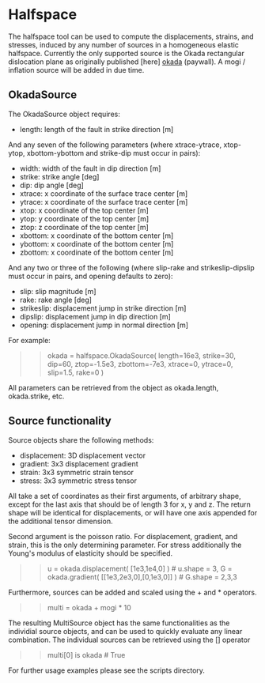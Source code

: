 Halfspace
=========

The halfspace tool can be used to compute the displacements, strains, and
stresses, induced by any number of sources in a homogeneous elastic halfspace.
Currently the only supported source is the Okada rectangular dislocation plane
as originally published [here] [okada] (paywall). A mogi / inflation source
will be added in due time.

[okada]: http://www.bssaonline.org/content/82/2/1018.short


OkadaSource
-----------

The OkadaSource object requires:

  * length: length of the fault in strike direction [m]

And any seven of the following parameters (where xtrace-ytrace,
xtop-ytop, xbottom-ybottom and strike-dip must occur in pairs):

  * width: width of the fault in dip direction [m]
  * strike: strike angle [deg]
  * dip: dip angle [deg]
  * xtrace: x coordinate of the surface trace center [m]
  * ytrace: x coordinate of the surface trace center [m]
  * xtop: x coordinate of the top center [m]
  * ytop: y coordinate of the top center [m]
  * ztop: z coordinate of the top center [m]
  * xbottom: x coordinate of the bottom center [m]
  * ybottom: x coordinate of the bottom center [m]
  * zbottom: x coordinate of the bottom center [m]

And any two or three of the following (where slip-rake and
strikeslip-dipslip must occur in pairs, and opening defaults to zero):

  * slip: slip magnitude [m]
  * rake: rake angle [deg]
  * strikeslip: displacement jump in strike direction [m]
  * dipslip: displacement jump in dip direction [m]
  * opening: displacement jump in normal direction [m]

For example:
>> okada = halfspace.OkadaSource( length=16e3, strike=30, dip=60,
     ztop=-1.5e3, zbottom=-7e3, xtrace=0, ytrace=0, slip=1.5, rake=0 )

All parameters can be retrieved from the object as okada.length, okada.strike,
etc.


Source functionality
--------------------

Source objects share the following methods:

  * displacement: 3D displacement vector
  * gradient: 3x3 displacement gradient
  * strain: 3x3 symmetric strain tensor
  * stress: 3x3 symmetric stress tensor

All take a set of coordinates as their first arguments, of arbitrary shape,
except for the last axis that should be of length 3 for x, y and z. The return
shape will be identical for displacements, or will have one axis appended for
the additional tensor dimension.

Second argument is the poisson ratio. For displacement, gradient, and strain,
this is the only determining parameter. For stress additionally the Young's
modulus of elasticity should be specified.

  >> u = okada.displacement( [1e3,1e4,0] ) # u.shape = 3,
  >> G = okada.gradient( [[1e3,2e3,0],[0,1e3,0]] ) # G.shape = 2,3,3

Furthermore, sources can be added and scaled using the + and * operators.

  >> multi = okada + mogi * 10

The resulting MultiSource object has the same functionalities as the
individial source objects, and can be used to quickly evaluate any
linear combination. The individual sources can be retrieved using the
[] operator

  >> multi[0] is okada # True

For further usage examples please see the scripts directory.
